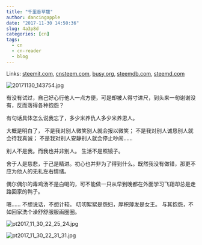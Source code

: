 ```yaml
---
title: "千里香草馥"
author: dancingapple
date: "2017-11-30 14:50:36"
slug: 4a3p8d
categories: [cn]
tags: 
  - cn
  - cn-reader
  - blog
---
```


Links: [steemit.com](https://steemit.com/cn/@dancingapple/4a3p8d), [cnsteem.com](https://cnsteem.com/cn/@dancingapple/4a3p8d), [busy.org](https://busy.org/cn/@dancingapple/4a3p8d), [steemdb.com](https://steemdb.com/cn/@dancingapple/4a3p8d), [steemd.com](https://steemd.com/cn/@dancingapple/4a3p8d)

![20171130_143754.jpg](https://steemitimages.com/DQmW7FGs2pFdzGPfjzjQYfCu5VKsmgqLMt6EiqtKcppwGKt/20171130_143754.jpg)

有没有试过，自己好心行他人一点方便，可是却被人得寸进尺，到头来一句谢谢没有，反而落得各种抱怨？

有句话具体怎么说我忘了，多少米养仇人多少米养恩人。

大概是明白了，
不是我对别人微笑别人就会报以微笑；
不是我对别人诚恳别人就会待我真诚；
不是我对别人安静别人就会停止吵闹……

别人不是我。而我也并非别人。
生活不是照镜子。

舍于人是慈悲，于己是精进。初心也并非为了得到什么。既然我没有做错，那更不应为他人的无礼左右情绪。

偶尔偶尔的毒鸡汤不是白喝的，可不能做一只从早到晚都在外面学习飞翔却总是走路回家的鸭子。

嗯……
不想说话，不想计较。
叨叨絮絮是怨妇，厚积薄发是女王。
与其抱怨，不如回家洗个澡舒舒服服画圈圈。

![pt2017_11_30_22_25_24.jpg](https://steemitimages.com/DQmYUzgHsmHx8XgeBkxxS3PDW2f9bwFu2NKMaJnHabZf3w1/pt2017_11_30_22_25_24.jpg)

![pt2017_11_30_22_31_31.jpg](https://steemitimages.com/DQmb9RNzC3YDyptcRd8cNNn6sjNTy56vduYSGCEzFN3jWdU/pt2017_11_30_22_31_31.jpg)

